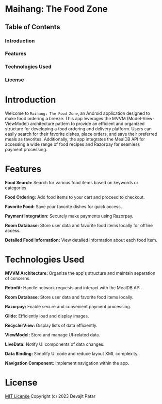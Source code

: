 # Maihang: The Food Zone
## Table of Contents
### Introduction
### Features
### Technologies Used
### License

# Introduction
Welcome to `Maihang: The Food Zone`, an Android application designed to make food ordering a breeze. This app leverages the MVVM (Model-View-ViewModel) architecture pattern to provide an efficient and organized structure for developing a food ordering and delivery platform. Users can easily search for their favorite dishes, place orders, and save their preferred meals as favorites. Additionally, the app integrates the MealDB API for accessing a wide range of food recipes and Razorpay for seamless payment processing.

# Features
**Food Search:** Search for various food items based on keywords or categories.

**Food Ordering:** Add food items to your cart and proceed to checkout.

**Favorite Food:** Save your favorite dishes for quick access.

**Payment Integration:** Securely make payments using Razorpay.

**Room Database:** Store user data and favorite food items locally for offline access.

**Detailed Food Information:** View detailed information about each food item.


# Technologies Used
**MVVM Architecture:** Organize the app's structure and maintain separation of concerns.

**Retrofit:** Handle network requests and interact with the MealDB API.

**Room Database:** Store user data and favorite food items locally.

**Razorpay:** Enable secure and convenient payment processing.

**Glide:** Efficiently load and display images.

**RecyclerView:** Display lists of data efficiently.

**ViewModel:** Store and manage UI-related data.

**LiveData:** Notify UI components of data changes.

**Data Binding:** Simplify UI code and reduce layout XML complexity.

**Navigation Component:** Implement navigation within the app.

# License
[MIT License](LICENSE)
Copyright (c) 2023 Devajit Patar
